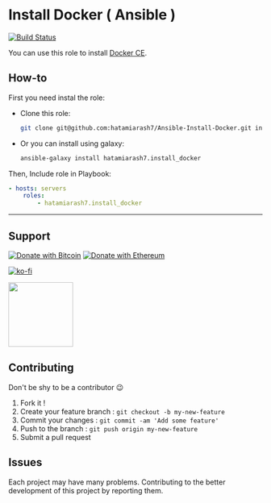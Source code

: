 # Install Docker ( Ansible )

[![Build Status](https://app.travis-ci.com/hatamiarash7/Ansible-Install-Docker.svg?branch=master)](https://app.travis-ci.com/hatamiarash7/Ansible-Install-Docker)

You can use this role to install [Docker CE](https://docs.docker.com/engine/install/ubuntu/).

## How-to

First you need instal the role:

-   Clone this role:

    ```bash
    git clone git@github.com:hatamiarash7/Ansible-Install-Docker.git install_docker
    ```

-   Or you can install using galaxy:

    ```bash
    ansible-galaxy install hatamiarash7.install_docker
    ```

Then, Include role in Playbook:

```yml
- hosts: servers
    roles:
        - hatamiarash7.install_docker
```

---

## Support

[![Donate with Bitcoin](https://en.cryptobadges.io/badge/micro/bc1qmmh6vt366yzjt3grjxjjqynrrxs3frun8gnxrz)](https://en.cryptobadges.io/donate/bc1qmmh6vt366yzjt3grjxjjqynrrxs3frun8gnxrz) [![Donate with Ethereum](https://en.cryptobadges.io/badge/micro/0x0831bD72Ea8904B38Be9D6185Da2f930d6078094)](https://en.cryptobadges.io/donate/0x0831bD72Ea8904B38Be9D6185Da2f930d6078094)

[![ko-fi](https://www.ko-fi.com/img/githubbutton_sm.svg)](https://ko-fi.com/D1D1WGU9)

<div><a href="https://payping.ir/@hatamiarash7"><img src="https://cdn.payping.ir/statics/Payping-logo/Trust/blue.svg" height="128" width="128"></a></div>

## Contributing

Don't be shy to be a contributor 😉

1. Fork it !
2. Create your feature branch : `git checkout -b my-new-feature`
3. Commit your changes : `git commit -am 'Add some feature'`
4. Push to the branch : `git push origin my-new-feature`
5. Submit a pull request

## Issues

Each project may have many problems. Contributing to the better development of this project by reporting them.
